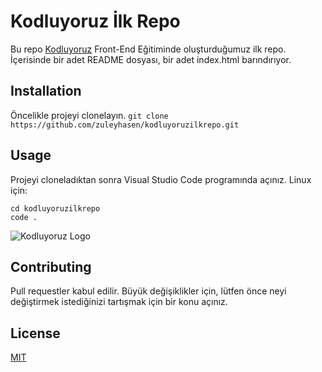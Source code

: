 # Kodluyoruz İlk Repo

Bu repo [Kodluyoruz](https://www.kodluyoruz.org/) Front-End Eğitiminde oluşturduğumuz ilk repo. İçerisinde bir adet README dosyası, bir adet index.html barındırıyor.

## Installation

Öncelikle projeyi clonelayın.
`git clone https://github.com/zuleyhasen/kodluyoruzilkrepo.git`

## Usage

Projeyi cloneladıktan sonra Visual Studio Code programında açınız.
Linux için:
``` linux
cd kodluyoruzilkrepo
code .
```
![Kodluyoruz Logo](./ödev.png)


## Contributing

Pull requestler kabul edilir. Büyük değişiklikler için, lütfen önce neyi değiştirmek istediğinizi tartışmak için bir konu açınız.

## License

[MIT](https://choosealicense.com/licenses/mit/)